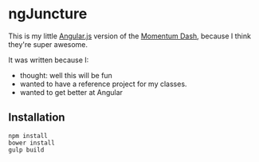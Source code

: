 # ngJuncture

This is my little [Angular.js][] version of the [Momentum Dash][], because I think they're super awesome.

It was written because I:

* thought: well this will be fun
* wanted to have a reference project for my classes.
* wanted to get better at Angular

[Momentum Dash]: http://momentumdash.com/
[Angular.js]: http://angularjs.org

## Installation

```
npm install
bower install
gulp build
```
